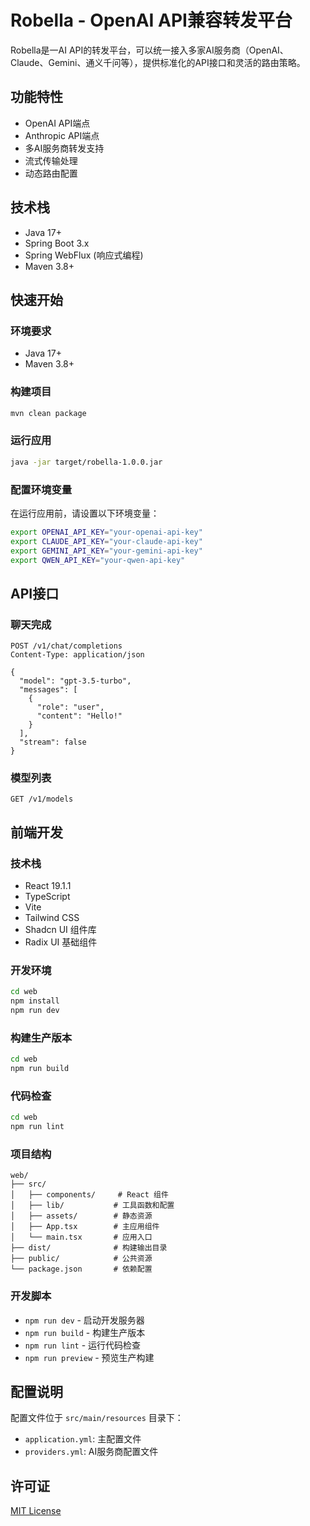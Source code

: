 # Robella - OpenAI API兼容转发平台

Robella是一AI API的转发平台，可以统一接入多家AI服务商（OpenAI、Claude、Gemini、通义千问等），提供标准化的API接口和灵活的路由策略。

## 功能特性

- OpenAI API端点
- Anthropic API端点
- 多AI服务商转发支持
- 流式传输处理
- 动态路由配置

## 技术栈

- Java 17+
- Spring Boot 3.x
- Spring WebFlux (响应式编程)
- Maven 3.8+

## 快速开始

### 环境要求

- Java 17+
- Maven 3.8+

### 构建项目

```bash
mvn clean package
```

### 运行应用

```bash
java -jar target/robella-1.0.0.jar
```

### 配置环境变量

在运行应用前，请设置以下环境变量：

```bash
export OPENAI_API_KEY="your-openai-api-key"
export CLAUDE_API_KEY="your-claude-api-key"
export GEMINI_API_KEY="your-gemini-api-key"
export QWEN_API_KEY="your-qwen-api-key"
```

## API接口

### 聊天完成

```http
POST /v1/chat/completions
Content-Type: application/json

{
  "model": "gpt-3.5-turbo",
  "messages": [
    {
      "role": "user",
      "content": "Hello!"
    }
  ],
  "stream": false
}
```

### 模型列表

```http
GET /v1/models
```

## 前端开发

### 技术栈

- React 19.1.1
- TypeScript
- Vite
- Tailwind CSS
- Shadcn UI 组件库
- Radix UI 基础组件

### 开发环境

```bash
cd web
npm install
npm run dev
```

### 构建生产版本

```bash
cd web
npm run build
```

### 代码检查

```bash
cd web
npm run lint
```

### 项目结构

```
web/
├── src/
│   ├── components/     # React 组件
│   ├── lib/           # 工具函数和配置
│   ├── assets/        # 静态资源
│   ├── App.tsx        # 主应用组件
│   └── main.tsx       # 应用入口
├── dist/              # 构建输出目录
├── public/            # 公共资源
└── package.json       # 依赖配置
```

### 开发脚本

- `npm run dev` - 启动开发服务器
- `npm run build` - 构建生产版本
- `npm run lint` - 运行代码检查
- `npm run preview` - 预览生产构建

## 配置说明

配置文件位于 `src/main/resources` 目录下：

- `application.yml`: 主配置文件
- `providers.yml`: AI服务商配置文件

## 许可证

[MIT License](LICENSE)